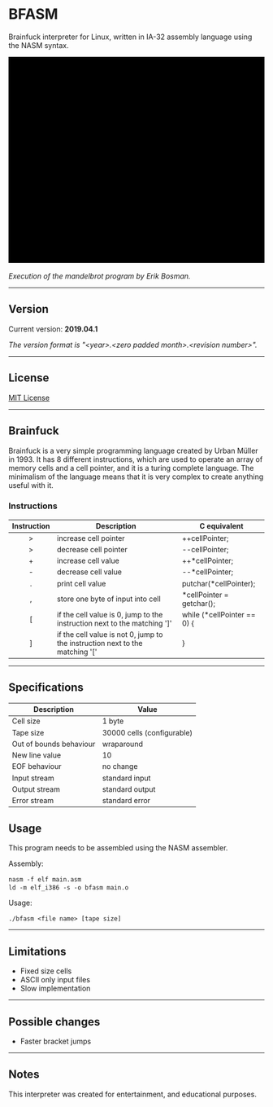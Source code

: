 # BFASM
Brainfuck interpreter for Linux, written in IA-32 assembly language using the NASM syntax.

![Mandelbrot](resources/mandelbrot.gif)

*Execution of the mandelbrot program by Erik Bosman.*

---

## Version
Current version: **2019.04.1**

*The version format is &quot;&lt;year&gt;.&lt;zero padded month&gt;.&lt;revision number&gt;&quot;.*

---

## License

[MIT License](https://github.com/Krazune/BFASM/blob/master/LICENSE.md)

---

## Brainfuck
Brainfuck is a very simple programming language created by Urban Müller in 1993. It has 8 different instructions, which are used to operate an array of memory cells and a cell pointer, and it is a turing complete language. The minimalism of the language means that it is very complex to create anything useful with it.

### Instructions

Instruction | Description | C equivalent
:---:|---|---
\> | increase cell pointer | ++cellPointer;
\> | decrease cell pointer | --cellPointer;
\+ | increase cell value | ++\*cellPointer;
\- | decrease cell value | --\*cellPointer;
. | print cell value | putchar(\*cellPointer);
, | store one byte of input into cell | \*cellPointer = getchar();
\[ | if the cell value is 0, jump to the instruction next to the matching '\]' | while (\*cellPointer == 0) {
\] | if the cell value is not 0, jump to the instruction next to the matching '\[' | }

---

## Specifications

Description | Value
---|---
Cell size | 1 byte
Tape size | 30000 cells (configurable)
Out of bounds behaviour | wraparound
New line value | 10
EOF behaviour | no change
Input stream | standard input
Output stream | standard output
Error stream | standard error

## Usage

This program needs to be assembled using the NASM assembler.

Assembly:
```
nasm -f elf main.asm
ld -m elf_i386 -s -o bfasm main.o
```

Usage:

```
./bfasm <file name> [tape size]
```

---

## Limitations

+ Fixed size cells
+ ASCII only input files
+ Slow implementation

---

## Possible changes

+ Faster bracket jumps

---

## Notes

This interpreter was created for entertainment, and educational purposes.
